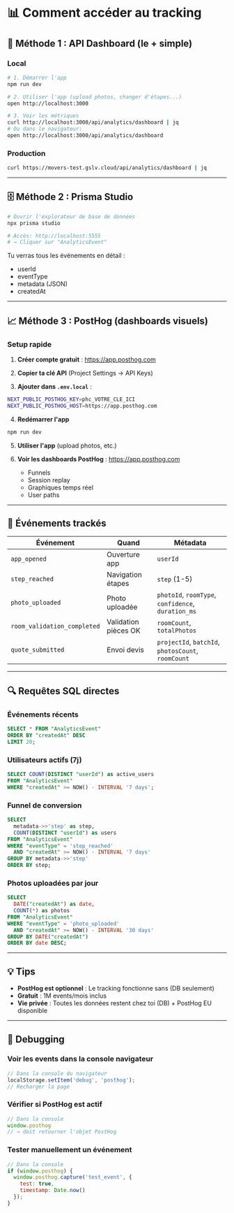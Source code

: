 # 📊 Comment accéder au tracking

## 🚀 Méthode 1 : API Dashboard (le + simple)

### Local
```bash
# 1. Démarrer l'app
npm run dev

# 2. Utiliser l'app (upload photos, changer d'étapes...)
open http://localhost:3000

# 3. Voir les métriques
curl http://localhost:3000/api/analytics/dashboard | jq
# Ou dans le navigateur:
open http://localhost:3000/api/analytics/dashboard
```

### Production
```bash
curl https://movers-test.gslv.cloud/api/analytics/dashboard | jq
```

---

## 🗄️ Méthode 2 : Prisma Studio

```bash
# Ouvrir l'explorateur de base de données
npx prisma studio

# Accès: http://localhost:5555
# → Cliquer sur "AnalyticsEvent"
```

Tu verras tous les événements en détail :
- userId
- eventType
- metadata (JSON)
- createdAt

---

## 📈 Méthode 3 : PostHog (dashboards visuels)

### Setup rapide

1. **Créer compte gratuit** : https://app.posthog.com

2. **Copier ta clé API** (Project Settings → API Keys)

3. **Ajouter dans `.env.local`** :
```bash
NEXT_PUBLIC_POSTHOG_KEY=phc_VOTRE_CLE_ICI
NEXT_PUBLIC_POSTHOG_HOST=https://app.posthog.com
```

4. **Redémarrer l'app**
```bash
npm run dev
```

5. **Utiliser l'app** (upload photos, etc.)

6. **Voir les dashboards PostHog** : https://app.posthog.com
   - Funnels
   - Session replay
   - Graphiques temps réel
   - User paths

---

## 🎯 Événements trackés

| Événement | Quand | Métadata |
|-----------|-------|----------|
| `app_opened` | Ouverture app | `userId` |
| `step_reached` | Navigation étapes | `step` (1-5) |
| `photo_uploaded` | Photo uploadée | `photoId`, `roomType`, `confidence`, `duration_ms` |
| `room_validation_completed` | Validation pièces OK | `roomCount`, `totalPhotos` |
| `quote_submitted` | Envoi devis | `projectId`, `batchId`, `photosCount`, `roomCount` |

---

## 🔍 Requêtes SQL directes

### Événements récents
```sql
SELECT * FROM "AnalyticsEvent" 
ORDER BY "createdAt" DESC 
LIMIT 20;
```

### Utilisateurs actifs (7j)
```sql
SELECT COUNT(DISTINCT "userId") as active_users
FROM "AnalyticsEvent"
WHERE "createdAt" >= NOW() - INTERVAL '7 days';
```

### Funnel de conversion
```sql
SELECT 
  metadata->>'step' as step,
  COUNT(DISTINCT "userId") as users
FROM "AnalyticsEvent"
WHERE "eventType" = 'step_reached'
  AND "createdAt" >= NOW() - INTERVAL '7 days'
GROUP BY metadata->>'step'
ORDER BY step;
```

### Photos uploadées par jour
```sql
SELECT 
  DATE("createdAt") as date,
  COUNT(*) as photos
FROM "AnalyticsEvent"
WHERE "eventType" = 'photo_uploaded'
  AND "createdAt" >= NOW() - INTERVAL '30 days'
GROUP BY DATE("createdAt")
ORDER BY date DESC;
```

---

## 💡 Tips

- **PostHog est optionnel** : Le tracking fonctionne sans (DB seulement)
- **Gratuit** : 1M events/mois inclus
- **Vie privée** : Toutes les données restent chez toi (DB) + PostHog EU disponible

---

## 🚨 Debugging

### Voir les events dans la console navigateur
```javascript
// Dans la console du navigateur
localStorage.setItem('debug', 'posthog');
// Recharger la page
```

### Vérifier si PostHog est actif
```javascript
// Dans la console
window.posthog
// → doit retourner l'objet PostHog
```

### Tester manuellement un événement
```javascript
// Dans la console
if (window.posthog) {
  window.posthog.capture('test_event', { 
    test: true,
    timestamp: Date.now()
  });
}
```

